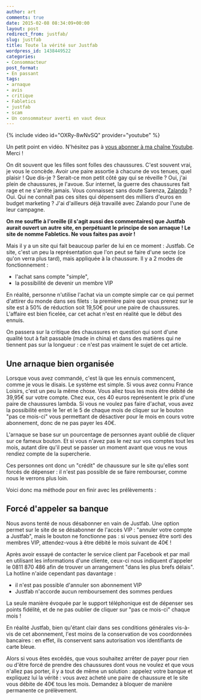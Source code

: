 ```yaml
---
author: art
comments: true
date: 2015-02-08 08:34:09+00:00
layout: post
redirect_from: justfab/
slug: justfab
title: Toute la vérité sur Justfab
wordpress_id: 1438449522
categories:
- Consommacteur
post_format:
- En passant
tags:
- arnaque
- avis
- critique
- Fabletics
- justfab
- scam
- Un consommateur averti en vaut deux
---
```


{% include video id="OXRy-8wNvSQ" provider="youtube" %}

Un petit point en vidéo. N'hésitez pas à [vous abonner à ma chaîne Youtube](https://www.youtube.com/user/lacostearthur?sub_confirmation=1). Merci !

On dit souvent que les filles sont folles des chaussures. C'est souvent vrai, je vous le concède. Avoir une paire assortie à chacune de vos tenues, quel plaisir ! Que dis-je ? Serait-ce mon petit côté gay qui se réveille ? Oui, j'ai plein de chaussures, je l'avoue. <!-- more -->Sur internet, la guerre des chaussures fait rage et ne s'arrête jamais. Vous connaissez sans doute Sarenza, [Zalando](https://irz.fr/zalando) ? Oui. Qui ne connaît pas ces sites qui dépensent des milliers d'euros en budget marketing ? J'ai d'ailleurs déjà travaillé avec Zalando pour l'une de leur campagne.

**On me souffle à l'oreille (il s'agit aussi des commentaires) que Justfab aurait ouvert un autre site, en perpétuant le principe de son arnaque ! Le site de nomme Fabletics. Ne vous faites pas avoir !**

Mais il y a un site qui fait beaucoup parler de lui en ce moment : Justfab. Ce site, c'est un peu la représentation que l'on peut se faire d'une secte (ce qu'on verra plus tard), mais appliquée à la chaussure. Il y a 2 modes de fonctionnement :
- l'achat sans compte "simple",
- la possibilité de devenir un membre VIP

En réalité, personne n'utilise l'achat via un compte simple car ce qui permet d'attirer du monde dans ses filets : la première paire que vous prenez sur le site est à 50% de réduction soit 19,50€ pour une paire de chaussures. L'affaire est bien ficelée, car cet achat n'est en réalité que le début des ennuis.

On passera sur la critique des chaussures en question qui sont d'une qualité tout à fait passable (made in china) et dans des matières qui ne tiennent pas sur la longueur : ce n'est pas vraiment le sujet de cet article.



## Une arnaque bien organisée



Lorsque vous avez commandé, c'est là que les ennuis commencent, comme je vous le disais. Le système est simple. Si vous avez connu France Loisirs, c'est un peu la même chose. Vous allez tous les mois être débité de 39,95€ sur votre compte. Chez eux, ces 40 euros représentent le prix d'une paire de chaussures lambda. Si vous ne voulez pas faire d'achat, vous avez la possibilité entre le 1er et le 5 de chaque mois de cliquer sur le bouton "pas ce mois-ci" vous permettant de désactiver pour le mois en cours votre abonnement, donc de ne pas payer les 40€.

L'arnaque se base sur un pourcentage de personnes ayant oublié de cliquer sur ce fameux bouton. Et si vous n'avez pas le nez sur vos comptes tout les mois, autant dire qu'il peut se passer un moment avant que vous ne vous rendiez compte de la supercherie.

Ces personnes ont donc un "crédit" de chaussure sur le site qu'elles sont forcés de dépenser : il n'est pas possible de se faire rembourser, comme nous le verrons plus loin.

Voici donc ma méthode pour en finir avec les prélèvements :





## Forcé d'appeler sa banque



Nous avons tenté de nous désabonner en vain de Justfab. Une option permet sur le site de se désabonner de l'accès VIP : "annuler votre compte a Justfab", mais le bouton ne fonctionne pas : si vous pensez être sorti des membres VIP, attendez-vous à être débité le mois suivant de 40€ !

Après avoir essayé de contacter le service client par Facebook et par mail en utilisant les informations d'une cliente, ceux-ci nous indiquent d'appeler le 0811 870 486 afin de trouver un arrangement "dans les plus brefs délais". La hotline n'aide cependant pas davantage :
- il n'est pas possible d'annuler son abonnement VIP
- Justfab n'accorde aucun remboursement des sommes perdues

La seule manière évoquée par le support téléphonique est de dépenser ses points fidélité, et de ne pas oublier de cliquer sur "pas ce mois-ci" chaque mois !

En réalité Justfab, bien qu'étant clair dans ses conditions générales vis-à-vis de cet abonnement, l'est moins de la conservation de vos coordonnées bancaires : en effet, ils conservent sans autorisation vos identifiants de carte bleue.

Alors si vous êtes excédés, que vous souhaitez arrêter de payer pour rien ou d'être forcé de prendre des chaussures dont vous ne voulez et que vous n'allez pas porter, il y a tout de même un solution : appelez votre banque et expliquez lui la vérité : vous avez acheté une paire de chaussure et le site vous débite de 40€ tous les mois. Demandez à bloquer de manière permanente ce prélèvement.
